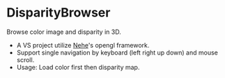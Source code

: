 DisparityBrowser
================

Browse color image and disparity in 3D.

- A VS project utilize [Nehe](http://nehe.gamedev.net/)'s opengl framework.
- Support single navigation by keyboard (left right up down) and mouse scroll.
- Usage: Load color first then disparity map.
